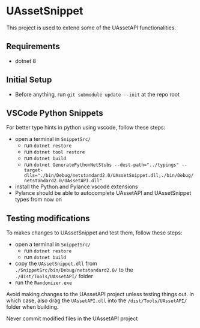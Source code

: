 # UAssetSnippet
This project is used to extend some of the UAssetAPI functionalities.

## Requirements
* dotnet 8

## Initial Setup
* Before anything, run `git submodule update --init` at the repo root

## VSCode Python Snippets
For better type hints in python using vscode, follow these steps:

* open a terminal in `SnippetSrc/`
  * run `dotnet restore`
  * run `dotnet tool restore`
  * run `dotnet build`
  * run `dotnet GeneratePythonNetStubs --dest-path="../typings" --target-dlls="./bin/Debug/netstandard2.0/UAssetSnippet.dll,./bin/Debug/netstandard2.0/UAssetAPI.dll"`
* install the Python and Pylance vscode extensions
* Pylance should be able to autocomplete UAssetAPI and UAssetSnippet types from now on

## Testing modifications
To makes changes to UAssetSnippet and test them, follow these steps:

* open a terminal in `SnippetSrc/`
  * run `dotnet restore`
  * run `dotnet build`
* copy the `UAssetSnippet.dll` from `./SnippetSrc/bin/Debug/netstandard2.0/` to the `./dist/Tools/UAssetAPI/` folder
* run the `Randomizer.exe`

Avoid making changes to the UAssetAPI project unless testing things out.
In which case, also drag the `UAssetAPI.dll` into the `/dist/Tools/UAssetAPI/` folder when building.

Never commit modified files in the UAssetAPI project